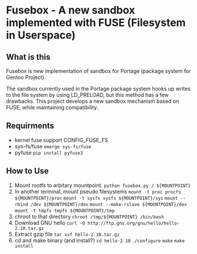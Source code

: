 # Fusebox - A new sandbox implemented with FUSE (Filesystem in Userspace)

## What is this

Fusebox is new implementation of sandbox for Portage (package system for Gentoo Project).

The sandbox currently used in the Portage package system hooks up writes to the file system by using LD_PRELOAD, but this method has a few drawbacks.  This project develops a new sandbox mechanism based on FUSE, while maintaining compatibility.

## Requirments
- kernel fuse support CONFIG_FUSE_FS
- sys-fs/fuse `emerge sys-fs/fuse`
- pyfuse `pip install pyfuse3`

## How to Use

1. Mount rootfs to arbitary mountpoint.
`python fusebox.py / ${MOUNTPOINT}`
1. In another terminal, mount pseudo filesystems
`mount -t proc procfs ${MOUNTPOINT}/proc`
`mount -t sysfs sysfs ${MOUNTPOINT}/sys`
`mount --rbind /dev ${MOUNTPOINT}/dev`
`mount --make-rslave ${MOUNTPOINT}/dev`
`mount -t tmpfs tmpfs ${MOUNTPOINT}/tmp`
1. chroot to that directory
`chroot /tmp/${MOUNTPOINT} /bin/bash`
1. Download GNU hello
`curl -O http://ftp.gnu.org/gnu/hello/hello-2.10.tar.gz`
1. Extract gzip file
`tar xvf hello-2.10.tar.gz`
1. cd and make binary (and install?)
`cd hello-2.10`
`./configure`
`make`
`make install`
